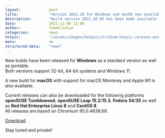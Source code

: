 ```yaml
---
layout: 			post
title:  			"Version 2021.10 for Windows and macOS now available"
description: 		"Build version 2021.10.95 has been made available for Windows 32-bit / 64-bit as well as a portable version. A new build is also available for macOS."
date:	 			2021-11-06 12:00
author:				TeamIridium
categories:			news
hotpic:				"/assets/images/hotpics/Iridium-hotpic-release-win-mac_2021-10.png"
menu: 				no
structured-data:	"news"
---
```

New builds have been released for **Windows** as a standard version as well as portable.   
Both versions support 32-bit, 64-bit systems and Windows 11.   

A new build for **macOS** with support for macOS Monterey and Apple M1 is also available.

Current releases can also be downloaded for the following platforms **openSUSE Tumbleweed**, **openSUSE Leap 15.2**/**15.3**, **Fedora 34**/**35** as well as 
**Red Hat Enterprise Linux 8** and **CentOS 8**.   
All releases are based on Chromium 95.0.4638.69.   

<a href="/downloads/" class="button download" title="download Iridium Browser">Download</a>

Stay tuned and private!